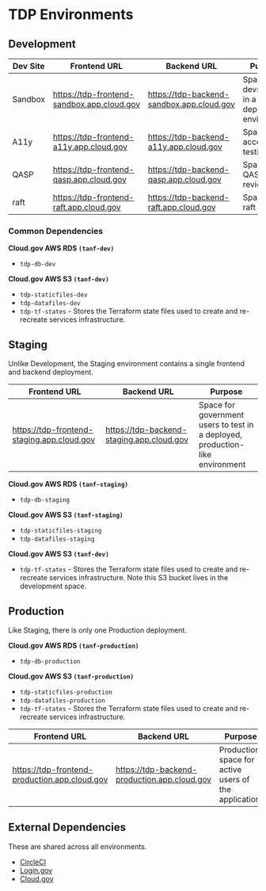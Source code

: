 # TDP Environments

## Development

| Dev Site | Frontend URL | Backend URL | Purpose |
| -------- | -------- | -------- | -------- |
| Sandbox     | https://tdp-frontend-sandbox.app.cloud.gov | https://tdp-backend-sandbox.app.cloud.gov     | Space for devs to test in a deployed environment 
| A11y | https://tdp-frontend-a11y.app.cloud.gov | https://tdp-backend-a11y.app.cloud.gov | Space for accessibility testing |
| QASP | https://tdp-frontend-qasp.app.cloud.gov | https://tdp-backend-qasp.app.cloud.gov | Space for QASP review |
| raft | https://tdp-frontend-raft.app.cloud.gov | https://tdp-backend-raft.app.cloud.gov | Space for raft review |

### Common Dependencies

**Cloud.gov AWS RDS `(tanf-dev)`**
- `tdp-db-dev`
  
**Cloud.gov AWS S3 `(tanf-dev)`**
- `tdp-staticfiles-dev`
- `tdp-datafiles-dev`
- `tdp-tf-states` - Stores the Terraform state files used to create and re-recreate services infrastructure.

## Staging

Unlike Development, the Staging environment contains a single frontend and backend deployment.

| Frontend URL | Backend URL | Purpose |
| -------- | -------- | -------- |
| https://tdp-frontend-staging.app.cloud.gov | https://tdp-backend-staging.app.cloud.gov     | Space for government users to test in a deployed, production-like environment    |

**Cloud.gov AWS RDS `(tanf-staging)`**
- `tdp-db-staging`
  
**Cloud.gov AWS S3 `(tanf-staging)`**
- `tdp-staticfiles-staging`
- `tdp-datafiles-staging`
  
**Cloud.gov AWS S3 `(tanf-dev)`**
- `tdp-tf-states` - Stores the Terraform state files used to create and re-recreate services infrastructure. Note this S3 bucket lives in the development space.

## Production

Like Staging, there is only one Production deployment.

**Cloud.gov AWS RDS `(tanf-production)`**
- `tdp-db-production`
  
**Cloud.gov AWS S3 `(tanf-production)`**
- `tdp-staticfiles-production`
- `tdp-datafiles-production`
- `tdp-tf-states` - Stores the Terraform state files used to create and re-recreate services infrastructure.

| Frontend URL | Backend URL | Purpose |
| -------- | -------- | -------- |
| https://tdp-frontend-production.app.cloud.gov | https://tdp-backend-production.app.cloud.gov     | Production space for active users of the application.    |

## External Dependencies

These are shared across all environments.

- [CircleCI](https://circleci.com/)
- [Login.gov](https://login.gov/)
- [Cloud.gov](https://cloud.gov/)
